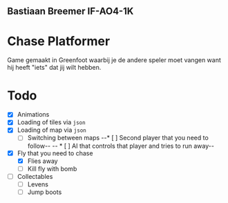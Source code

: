 Bastiaan Breemer IF-AO4-1K
---
# Chase Platformer

Game gemaakt in Greenfoot waarbij je de andere speler moet vangen want hij heeft "iets" dat jij wilt hebben.

# Todo
* [x] Animations
* [x] Loading of tiles via `json`
* [x] Loading of map via `json`
  * [ ] Switching between maps
--* [ ] Second player that you need to follow--
--  * [ ] AI that controls that player and tries to run away--
* [x] Fly that you need to chase
  * [x] Flies away
  * [ ] Kill fly with bomb
* [ ] Collectables
  * [ ] Levens
  * [ ] Jump boots
